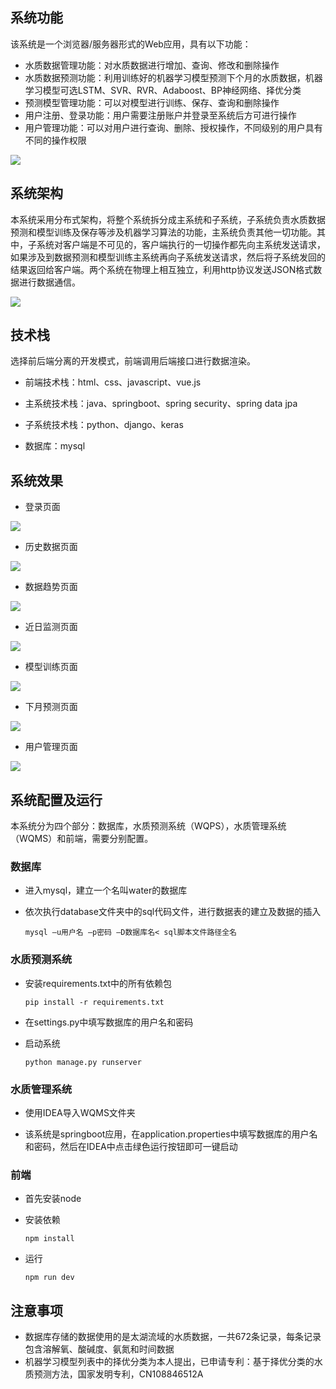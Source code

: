 ## 系统功能

该系统是一个浏览器/服务器形式的Web应用，具有以下功能：

+ 水质数据管理功能：对水质数据进行增加、查询、修改和删除操作
+ 水质数据预测功能：利用训练好的机器学习模型预测下个月的水质数据，机器学习模型可选LSTM、SVR、RVR、Adaboost、BP神经网络、择优分类
+ 预测模型管理功能：可以对模型进行训练、保存、查询和删除操作
+ 用户注册、登录功能：用户需要注册账户并登录至系统后方可进行操作
+ 用户管理功能：可以对用户进行查询、删除、授权操作，不同级别的用户具有不同的操作权限

![](./pics/用例图.jpg)

## 系统架构

本系统采用分布式架构，将整个系统拆分成主系统和子系统，子系统负责水质数据预测和模型训练及保存等涉及机器学习算法的功能，主系统负责其他一切功能。其中，子系统对客户端是不可见的，客户端执行的一切操作都先向主系统发送请求，如果涉及到数据预测和模型训练主系统再向子系统发送请求，然后将子系统发回的结果返回给客户端。两个系统在物理上相互独立，利用http协议发送JSON格式数据进行数据通信。

![](./pics/系统架构.jpg)



## 技术栈

选择前后端分离的开发模式，前端调用后端接口进行数据渲染。

+ 前端技术栈：html、css、javascript、vue.js

+ 主系统技术栈：java、springboot、spring security、spring data jpa

+ 子系统技术栈：python、django、keras

+ 数据库：mysql

## 系统效果

+ 登录页面

![](./pics/登录.png)

+ 历史数据页面

![](./pics/历史数据.png)

+ 数据趋势页面

![](./pics/数据趋势.png)

+ 近日监测页面

![](./pics/近日监测.png)

+ 模型训练页面

![](./pics/模型训练.png)

+ 下月预测页面

![](./pics/下月预测.png)

+ 用户管理页面

![](./pics/用户管理.png)



## 系统配置及运行

本系统分为四个部分：数据库，水质预测系统（WQPS），水质管理系统（WQMS）和前端，需要分别配置。

### 数据库

+ 进入mysql，建立一个名叫water的数据库

+ 依次执行database文件夹中的sql代码文件，进行数据表的建立及数据的插入

  ```
  mysql –u用户名 –p密码 –D数据库名< sql脚本文件路径全名
  ```


### 水质预测系统

+ 安装requirements.txt中的所有依赖包

  ```
  pip install -r requirements.txt
  ```

+ 在settings.py中填写数据库的用户名和密码

+ 启动系统

  ```
  python manage.py runserver
  ```

### 水质管理系统

+ 使用IDEA导入WQMS文件夹

+ 该系统是springboot应用，在application.properties中填写数据库的用户名和密码，然后在IDEA中点击绿色运行按钮即可一键启动

### 前端

+ 首先安装node

+ 安装依赖

  ```
  npm install
  ```

+ 运行

  ```
  npm run dev
  ```



## 注意事项

+ 数据库存储的数据使用的是太湖流域的水质数据，一共672条记录，每条记录包含溶解氧、酸碱度、氨氮和时间数据
+ 机器学习模型列表中的择优分类为本人提出，已申请专利：基于择优分类的水质预测方法，国家发明专利，CN108846512A